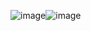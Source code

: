 ![image](https://github.com/user-attachments/assets/01f26c87-3eec-42a4-a9bf-c37e44e583ed)![image](https://github.com/user-attachments/assets/d7d07b69-30c5-41dd-aafa-c8ce6144c276)


